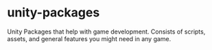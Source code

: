 # unity-packages
Unity Packages that help with game development. Consists of scripts, assets, and general features you might need in any game.
